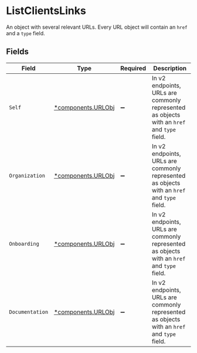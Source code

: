 # ListClientsLinks

An object with several relevant URLs. Every URL object will contain an `href` and a `type` field.


## Fields

| Field                                                                                      | Type                                                                                       | Required                                                                                   | Description                                                                                |
| ------------------------------------------------------------------------------------------ | ------------------------------------------------------------------------------------------ | ------------------------------------------------------------------------------------------ | ------------------------------------------------------------------------------------------ |
| `Self`                                                                                     | [*components.URLObj](../../models/components/urlobj.md)                                    | :heavy_minus_sign:                                                                         | In v2 endpoints, URLs are commonly represented as objects with an `href` and `type` field. |
| `Organization`                                                                             | [*components.URLObj](../../models/components/urlobj.md)                                    | :heavy_minus_sign:                                                                         | In v2 endpoints, URLs are commonly represented as objects with an `href` and `type` field. |
| `Onboarding`                                                                               | [*components.URLObj](../../models/components/urlobj.md)                                    | :heavy_minus_sign:                                                                         | In v2 endpoints, URLs are commonly represented as objects with an `href` and `type` field. |
| `Documentation`                                                                            | [*components.URLObj](../../models/components/urlobj.md)                                    | :heavy_minus_sign:                                                                         | In v2 endpoints, URLs are commonly represented as objects with an `href` and `type` field. |